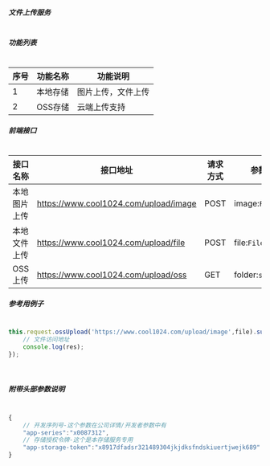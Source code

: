 ##### 文件上传服务<br><br>

##### 功能列表<br><br>

| 序号 | 功能名称 | 功能说明 |
|-----|---------|----------|
| 1   | 本地存储  | 图片上传，文件上传 |
| 2   | OSS存储  | 云端上传支持|

##### 前端接口<br><br>

| 接口名称     | 接口地址                              | 请求方式 | 参数   |
|--------------|---------------------------------------|----------|------------|
| 本地图片上传 | https://www.cool1024.com/upload/image | POST     | image:`File` |
| 本地文件上传 | https://www.cool1024.com/upload/file  | POST     | file:`File`  |
| OSS上传      | https://www.cool1024.com/upload/oss   | GET      | folder:`string`  |


##### 参考用例子<br><br>

```typescript
this.request.ossUpload('https://www.cool1024.com/upload/image',file).subscrible(res=>{
    // 文件访问地址
    console.log(res);
});
```
<br>

##### 附带头部参数说明<br><br>
```javascript
{
    // 开发序列号-这个参数在公司详情/开发者参数中有
    "app-series":"x0087312",
    // 存储授权令牌-这个是本存储服务专用
    "app-storage-token":"x8917dfadsr321489304jkjdksfndskiuertjwejk689"
}
```